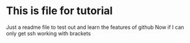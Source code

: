 # This is file for tutorial
Just a readme file to test out and learn the features of github
Now if I can only get ssh working with brackets
